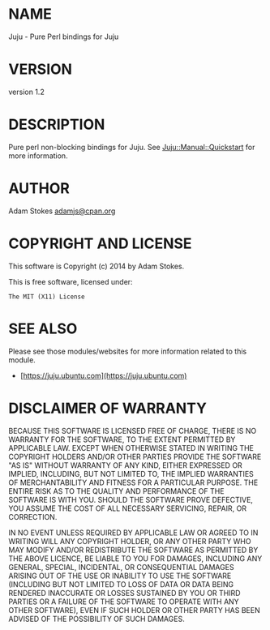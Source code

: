 # NAME

Juju - Pure Perl bindings for Juju

# VERSION

version 1.2

# DESCRIPTION

Pure perl non-blocking bindings for Juju. See
[Juju::Manual::Quickstart](https://metacpan.org/pod/Juju::Manual::Quickstart) for more information.

# AUTHOR

Adam Stokes <adamjs@cpan.org>

# COPYRIGHT AND LICENSE

This software is Copyright (c) 2014 by Adam Stokes.

This is free software, licensed under:

    The MIT (X11) License

# SEE ALSO

Please see those modules/websites for more information related to this module.

- [https://juju.ubuntu.com](https://juju.ubuntu.com)

# DISCLAIMER OF WARRANTY

BECAUSE THIS SOFTWARE IS LICENSED FREE OF CHARGE, THERE IS NO WARRANTY
FOR THE SOFTWARE, TO THE EXTENT PERMITTED BY APPLICABLE LAW. EXCEPT
WHEN OTHERWISE STATED IN WRITING THE COPYRIGHT HOLDERS AND/OR OTHER
PARTIES PROVIDE THE SOFTWARE "AS IS" WITHOUT WARRANTY OF ANY KIND,
EITHER EXPRESSED OR IMPLIED, INCLUDING, BUT NOT LIMITED TO, THE
IMPLIED WARRANTIES OF MERCHANTABILITY AND FITNESS FOR A PARTICULAR
PURPOSE. THE ENTIRE RISK AS TO THE QUALITY AND PERFORMANCE OF THE
SOFTWARE IS WITH YOU. SHOULD THE SOFTWARE PROVE DEFECTIVE, YOU ASSUME
THE COST OF ALL NECESSARY SERVICING, REPAIR, OR CORRECTION.

IN NO EVENT UNLESS REQUIRED BY APPLICABLE LAW OR AGREED TO IN WRITING
WILL ANY COPYRIGHT HOLDER, OR ANY OTHER PARTY WHO MAY MODIFY AND/OR
REDISTRIBUTE THE SOFTWARE AS PERMITTED BY THE ABOVE LICENCE, BE LIABLE
TO YOU FOR DAMAGES, INCLUDING ANY GENERAL, SPECIAL, INCIDENTAL, OR
CONSEQUENTIAL DAMAGES ARISING OUT OF THE USE OR INABILITY TO USE THE
SOFTWARE (INCLUDING BUT NOT LIMITED TO LOSS OF DATA OR DATA BEING
RENDERED INACCURATE OR LOSSES SUSTAINED BY YOU OR THIRD PARTIES OR A
FAILURE OF THE SOFTWARE TO OPERATE WITH ANY OTHER SOFTWARE), EVEN IF
SUCH HOLDER OR OTHER PARTY HAS BEEN ADVISED OF THE POSSIBILITY OF SUCH
DAMAGES.
